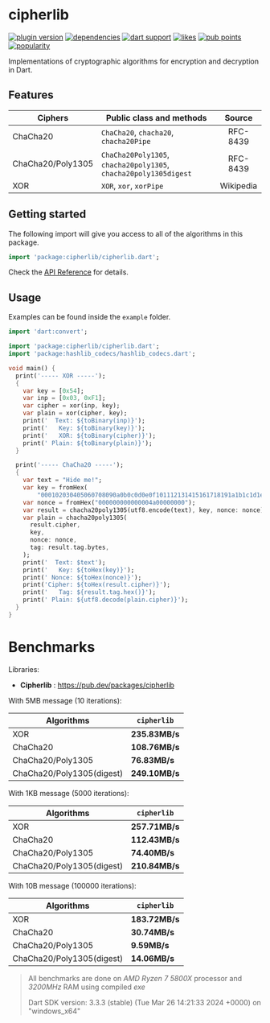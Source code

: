 # cipherlib

[![plugin version](https://img.shields.io/pub/v/cipherlib?label=pub)](https://pub.dev/packages/cipherlib)
[![dependencies](https://img.shields.io/badge/dependencies-zero-889)](https://github.com/bitanon/cipherlib/blob/master/pubspec.yaml)
[![dart support](https://img.shields.io/badge/dart-%3e%3d%202.14.0-39f?logo=dart)](https://dart.dev/guides/whats-new#september-8-2021-214-release)
[![likes](https://img.shields.io/pub/likes/cipherlib?logo=dart)](https://pub.dev/packages/cipherlib/score)
[![pub points](https://img.shields.io/pub/points/cipherlib?logo=dart&color=teal)](https://pub.dev/packages/cipherlib/score)
[![popularity](https://img.shields.io/pub/popularity/cipherlib?logo=dart)](https://pub.dev/packages/cipherlib/score)

Implementations of cryptographic algorithms for encryption and decryption in Dart.

## Features

| Ciphers           | Public class and methods                                         |  Source   |
| ----------------- | ---------------------------------------------------------------- | :-------: |
| ChaCha20          | `ChaCha20`, `chacha20`, `chacha20Pipe`                           | RFC-8439  |
| ChaCha20/Poly1305 | `ChaCha20Poly1305`, `chacha20poly1305`, `chacha20poly1305digest` | RFC-8439  |
| XOR               | `XOR`, `xor`, `xorPipe`                                          | Wikipedia |

## Getting started

The following import will give you access to all of the algorithms in this package.

```dart
import 'package:cipherlib/cipherlib.dart';
```

Check the [API Reference](https://pub.dev/documentation/cipherlib/latest/cipherlib/cipherlib-library.html) for details.

## Usage

Examples can be found inside the `example` folder.

```dart
import 'dart:convert';

import 'package:cipherlib/cipherlib.dart';
import 'package:hashlib_codecs/hashlib_codecs.dart';

void main() {
  print('----- XOR -----');
  {
    var key = [0x54];
    var inp = [0x03, 0xF1];
    var cipher = xor(inp, key);
    var plain = xor(cipher, key);
    print('  Text: ${toBinary(inp)}');
    print('   Key: ${toBinary(key)}');
    print('   XOR: ${toBinary(cipher)}');
    print(' Plain: ${toBinary(plain)}');
  }

  print('----- ChaCha20 -----');
  {
    var text = "Hide me!";
    var key = fromHex(
        "000102030405060708090a0b0c0d0e0f101112131415161718191a1b1c1d1e1f");
    var nonce = fromHex("000000000000004a00000000");
    var result = chacha20poly1305(utf8.encode(text), key, nonce: nonce);
    var plain = chacha20poly1305(
      result.cipher,
      key,
      nonce: nonce,
      tag: result.tag.bytes,
    );
    print('  Text: $text');
    print('   Key: ${toHex(key)}');
    print(' Nonce: ${toHex(nonce)}');
    print('Cipher: ${toHex(result.cipher)}');
    print('   Tag: ${result.tag.hex()}');
    print(' Plain: ${utf8.decode(plain.cipher)}');
  }
}
```

# Benchmarks

Libraries:

- **Cipherlib** : https://pub.dev/packages/cipherlib

With 5MB message (10 iterations):

| Algorithms                | `cipherlib`    |
| ------------------------- | -------------- |
| XOR                       | **235.83MB/s** |
| ChaCha20                  | **108.76MB/s** |
| ChaCha20/Poly1305         | **76.83MB/s**  |
| ChaCha20/Poly1305(digest) | **249.10MB/s** |

With 1KB message (5000 iterations):

| Algorithms                | `cipherlib`    |
| ------------------------- | -------------- |
| XOR                       | **257.71MB/s** |
| ChaCha20                  | **112.43MB/s** |
| ChaCha20/Poly1305         | **74.40MB/s**  |
| ChaCha20/Poly1305(digest) | **210.84MB/s** |

With 10B message (100000 iterations):

| Algorithms                | `cipherlib`    |
| ------------------------- | -------------- |
| XOR                       | **183.72MB/s** |
| ChaCha20                  | **30.74MB/s**  |
| ChaCha20/Poly1305         | **9.59MB/s**   |
| ChaCha20/Poly1305(digest) | **14.06MB/s**  |

> All benchmarks are done on _AMD Ryzen 7 5800X_ processor and _3200MHz_ RAM using compiled _exe_
>
> Dart SDK version: 3.3.3 (stable) (Tue Mar 26 14:21:33 2024 +0000) on "windows_x64"
